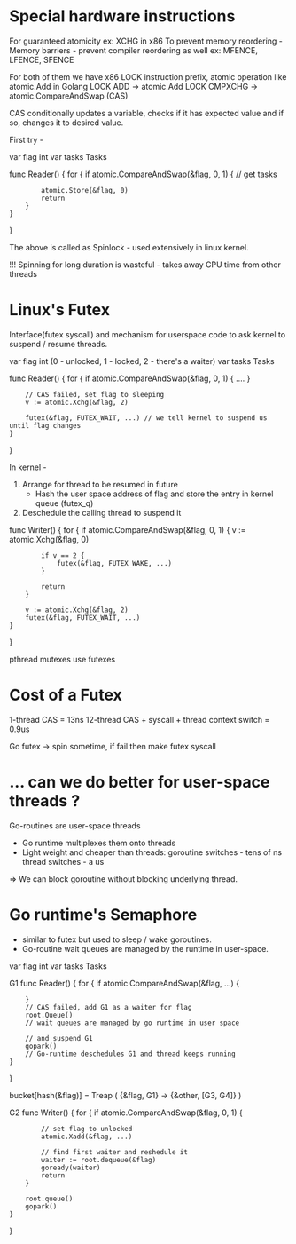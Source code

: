 # Special hardware instructions

For guaranteed atomicity
ex: XCHG in x86
To prevent memory reordering - Memory barriers - prevent compiler reordering as well
ex: MFENCE, LFENCE, SFENCE

For both of them we have x86 LOCK instruction prefix, atomic operation like atomic.Add in Golang
LOCK ADD -> atomic.Add
LOCK CMPXCHG -> atomic.CompareAndSwap (CAS)

CAS conditionally updates a variable, checks if it has expected value and if so, changes it to desired value.

First try -

var flag int
var tasks Tasks

func Reader() {
    for {
        if atomic.CompareAndSwap(&flag, 0, 1) {
            // get tasks

            atomic.Store(&flag, 0)
            return
        }
    }
}

The above is called as Spinlock - used extensively in linux kernel.

!!! Spinning for long duration is wasteful - takes away CPU time from other threads

# Linux's Futex

Interface(futex syscall) and mechanism for userspace code to ask kernel to suspend / resume threads.

var flag int (0 - unlocked, 1 - locked, 2 - there's a waiter)
var tasks Tasks

func Reader() {
    for {
        if atomic.CompareAndSwap(&flag, 0, 1) {
            ....
        }

        // CAS failed, set flag to sleeping
        v := atomic.Xchg(&flag, 2)

        futex(&flag, FUTEX_WAIT, ...) // we tell kernel to suspend us until flag changes
    }
}


In kernel - 
1. Arrange for thread to be resumed in future
    - Hash the user space address of flag and store the entry in kernel queue (futex_q)
2. Deschedule the calling thread to suspend it

func Writer() {
    for {
        if atomic.CompareAndSwap(&flag, 0, 1) {
            v := atomic.Xchg(&flag, 0)

            if v == 2 {
                futex(&flag, FUTEX_WAKE, ...)
            }

            return
        }

        v := atomic.Xchg(&flag, 2)
        futex(&flag, FUTEX_WAIT, ...)
    }
}

pthread mutexes use futexes

# Cost of a Futex
1-thread CAS = 13ns
12-thread CAS + syscall + thread context switch = 0.9us

Go futex -> spin sometime, if fail then make futex syscall

# ... can we do better for user-space threads ?
Go-routines are user-space threads
- Go runtime multiplexes them onto threads
- Light weight and cheaper than threads:
    goroutine switches - tens of ns
    thread switches - a us

=> We can block goroutine without blocking underlying thread.

# Go runtime's Semaphore
- similar to futex but used to sleep / wake goroutines.
- Go-routine wait queues are managed by the runtime in user-space.

var flag int
var tasks Tasks

G1
func Reader() {
    for {
        if atomic.CompareAndSwap(&flag, ...) {

        }
        // CAS failed, add G1 as a waiter for flag
        root.Queue()
        // wait queues are managed by go runtime in user space

        // and suspend G1
        gopark()
        // Go-runtime deschedules G1 and thread keeps running
    }
}

bucket[hash(&flag)] = Treap ( {&flag, G1} -> {&other, [G3, G4]} )

G2
func Writer() {
    for {
        if atomic.CompareAndSwap(&flag, 0, 1) {

            // set flag to unlocked
            atomic.Xadd(&flag, ...)

            // find first waiter and reshedule it
            waiter := root.dequeue(&flag)
            goready(waiter)
            return
        }

        root.queue()
        gopark()
    }
}

